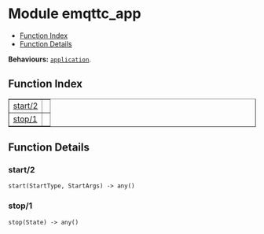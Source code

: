 

# Module emqttc_app #
* [Function Index](#index)
* [Function Details](#functions)

__Behaviours:__ [`application`](application.md).
<a name="index"></a>

## Function Index ##


<table width="100%" border="1" cellspacing="0" cellpadding="2" summary="function index"><tr><td valign="top"><a href="#start-2">start/2</a></td><td></td></tr><tr><td valign="top"><a href="#stop-1">stop/1</a></td><td></td></tr></table>


<a name="functions"></a>

## Function Details ##

<a name="start-2"></a>

### start/2 ###

`start(StartType, StartArgs) -> any()`


<a name="stop-1"></a>

### stop/1 ###

`stop(State) -> any()`


